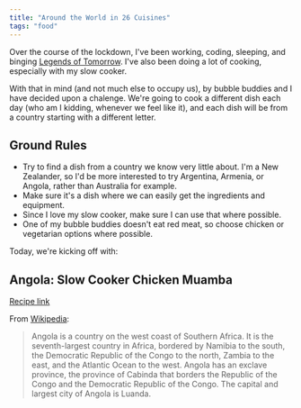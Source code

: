 ```yaml
---
title: "Around the World in 26 Cuisines"
tags: "food"
---
```


Over the course of the lockdown, I've been working, coding, sleeping, and binging [Legends of Tomorrow](https://en.wikipedia.org/wiki/Legends_of_Tomorrow). I've also been doing a lot of cooking, especially with my slow cooker.

With that in mind (and not much else to occupy us), by bubble buddies and I have decided upon a chalenge. We're going to cook a different dish each day (who am I kidding, whenever we feel like it), and each dish will be from a country starting with a different letter.

## Ground Rules

* Try to find a dish from a country we know very little about. I'm a New Zealander, so I'd be more interested to try Argentina, Armenia, or Angola, rather than Australia for example.
* Make sure it's a dish where we can easily get the ingredients and equipment.
* Since I love my slow cooker, make sure I can use that where possible.
* One of my bubble buddies doesn't eat red meat, so choose chicken or vegetarian options where possible.

Today, we're kicking off with:

## Angola: Slow Cooker Chicken Muamba

[Recipe link](https://jesseatsandtravels.com/2018/03/20/slow-cooker-chicken-muamba/)

From [Wikipedia](https://en.wikipedia.org/wiki/Angola):

> Angola is a country on the west coast of Southern Africa. It is the seventh-largest country in Africa, bordered by Namibia to the south, the Democratic Republic of the Congo to the north, Zambia to the east, and the Atlantic Ocean to the west. Angola has an exclave province, the province of Cabinda that borders the Republic of the Congo and the Democratic Republic of the Congo. The capital and largest city of Angola is Luanda.

